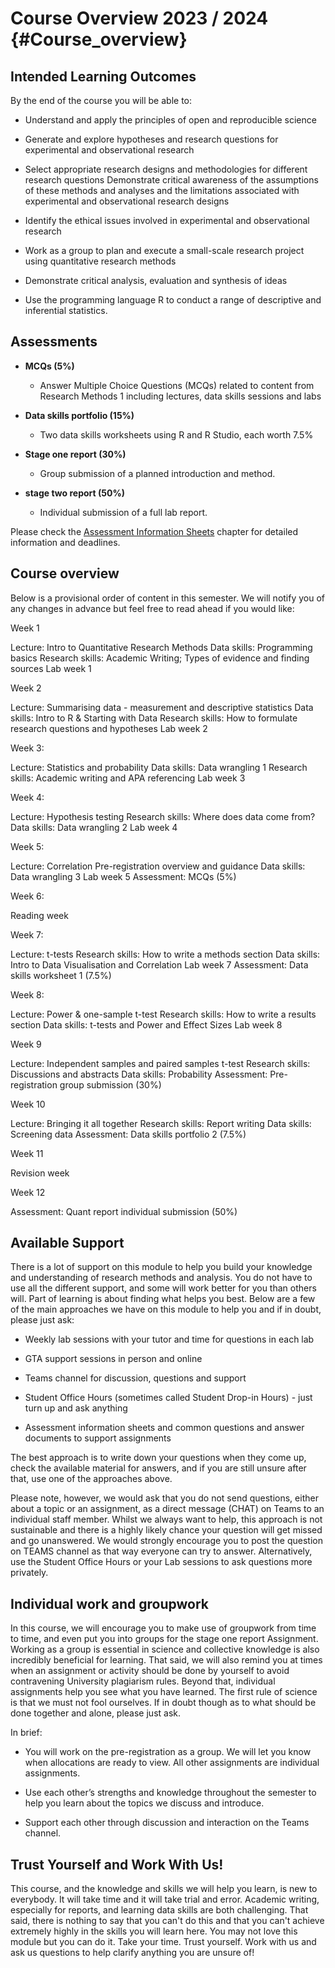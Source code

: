 

# Course Overview 2023 / 2024 {#Course_overview}

## Intended Learning Outcomes

By the end of the course you will be able to:

- Understand and apply the principles of open and reproducible science

- Generate and explore hypotheses and research questions for experimental and observational research

- Select appropriate research designs and methodologies for different research questions
Demonstrate critical awareness of the assumptions of these methods and analyses and the limitations associated with experimental and observational research designs

- Identify the ethical issues involved in experimental and observational research

- Work as a group to plan and execute a small-scale research project using quantitative research methods
- Demonstrate critical analysis, evaluation and synthesis of ideas

- Use the programming language R to conduct a range of descriptive and inferential statistics.

## Assessments

- **MCQs (5%)**

    - Answer Multiple Choice Questions (MCQs) related to content from Research Methods 1 including lectures, data skills sessions and labs

- **Data skills portfolio (15%)**

    - Two data skills worksheets using R and R Studio, each worth 7.5%

- **Stage one report (30%)**

    - Group submission of a planned introduction and method. 

 - **stage two report (50%)** 
 
    - Individual submission of a full lab report.

Please check the [Assessment Information Sheets](#AIS) chapter for detailed information and deadlines.

## Course overview

Below is a provisional order of content in this semester. We will notify you of any changes in advance but feel free to read ahead if you would like:

Week 1

Lecture: Intro to Quantitative Research Methods
Data skills: Programming basics
Research skills: Academic Writing; Types of evidence and finding sources
Lab week 1

Week 2

Lecture: Summarising data - measurement and descriptive statistics
Data skills: Intro to R & Starting with Data
Research skills: How to formulate research questions and hypotheses
Lab week 2

Week 3:

Lecture: Statistics and probability
Data skills: Data wrangling 1
Research skills: Academic writing and APA referencing
Lab week 3

Week 4:

Lecture: Hypothesis testing
Research skills: Where does data come from? 
Data skills:  Data wrangling 2
Lab week 4

Week 5:

Lecture: Correlation
Pre-registration overview and guidance
Data skills: Data wrangling 3
Lab week 5
Assessment: MCQs (5%)

Week 6: 

Reading week

Week 7:

Lecture: t-tests
Research skills: How to write a methods section
Data skills: Intro to Data Visualisation and Correlation
Lab week 7
Assessment: Data skills worksheet 1 (7.5%)

Week 8:

Lecture: Power & one-sample t-test
Research skills: How to write a results section
Data skills: t-tests and Power and Effect Sizes
Lab week 8

Week 9 

Lecture: Independent samples and paired samples t-test
Research skills: Discussions and abstracts
Data skills: Probability
Assessment: Pre-registration group submission (30%)

Week 10

Lecture: Bringing it all together
Research skills: Report writing
Data skills: Screening data
Assessment: Data skills portfolio 2 (7.5%)

Week 11

Revision week

Week 12

Assessment: Quant report individual submission (50%)

## Available Support

There is a lot of support on this module to help you build your knowledge and understanding of research methods and analysis. You do not have to use all the different support, and some will work better for you than others will. Part of learning is about finding what helps you best. Below are a few of the main approaches we have on this module to help you and if in doubt, please just ask:

- Weekly lab sessions with your tutor and time for questions in each lab

- GTA support sessions in person and online

- Teams channel for discussion, questions and support

- Student Office Hours (sometimes called Student Drop-in Hours)  - just turn up and ask anything

- Assessment information sheets and common questions and answer documents to support assignments

The best approach is to write down your questions when they come up, check the available material for answers, and if you are still unsure after that, use one of the approaches above.

Please note, however, we would ask that you do not send questions, either about a topic or an assignment, as a direct message (CHAT) on Teams to an individual staff member. Whilst we always want to help, this approach is not sustainable and there is a highly likely chance your question will get missed and go unanswered. We would strongly encourage you to post the question on TEAMS channel as that way everyone can try to answer. Alternatively, use the Student Office Hours or your Lab sessions to ask questions more privately.

## Individual work and groupwork

In this course, we will encourage you to make use of groupwork from time to time, and even put you into groups for the stage one report Assignment. Working as a group is essential in science and collective knowledge is also incredibly beneficial for learning. That said, we will also remind you at times when an assignment or activity should be done by yourself to avoid contravening University plagiarism rules. Beyond that, individual assignments help you see what you have learned. The first rule of science is that we must not fool ourselves. If in doubt though as to what should be done together and alone, please just ask.

In brief:

- You will work on the pre-registration as a group. We will let you know when allocations are ready to view. All other assignments are individual assignments.

- Use each other’s strengths and knowledge throughout the semester to help you learn about the topics we discuss and introduce.

- Support each other through discussion and interaction on the Teams channel.

## Trust Yourself and Work With Us!

This course, and the knowledge and skills we will help you learn, is new to everybody. It will take time and it will take trial and error. Academic writing, especially for reports, and learning data skills are both challenging. That said, there is nothing to say that you can't do this and that you can't achieve extremely highly in the skills you will learn here. You may not love this module but you can do it. Take your time. Trust yourself. Work with us and ask us questions to help clarify anything you are unsure of!
